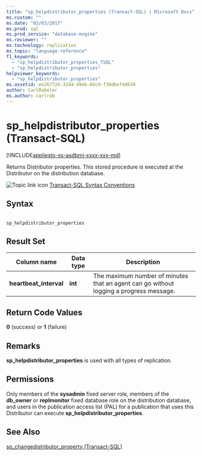 ```yaml
---
title: "sp_helpdistributor_properties (Transact-SQL) | Microsoft Docs"
ms.custom: ""
ms.date: "03/03/2017"
ms.prod: sql
ms.prod_service: "database-engine"
ms.reviewer: ""
ms.technology: replication
ms.topic: "language-reference"
f1_keywords: 
  - "sp_helpdistributor_properties_TSQL"
  - "sp_helpdistributor_properties"
helpviewer_keywords: 
  - "sp_helpdistributor_properties"
ms.assetid: ee267724-3244-49eb-84c9-f38dbefdd639
author: CarlRabeler
ms.author: carlrab
---
```

# sp_helpdistributor_properties (Transact-SQL)
[!INCLUDE[appliesto-ss-asdbmi-xxxx-xxx-md](../../includes/appliesto-ss-asdbmi-xxxx-xxx-md.md)]

  Returns Distributor properties. This stored procedure is executed at the Distributor on the distribution database.  
  
 ![Topic link icon](../../database-engine/configure-windows/media/topic-link.gif "Topic link icon") [Transact-SQL Syntax Conventions](../../t-sql/language-elements/transact-sql-syntax-conventions-transact-sql.md)  
  
## Syntax  
  
```  
  
sp_helpdistributor_properties   
```  
  
## Result Set  
  
|Column name|Data type|Description|  
|-----------------|---------------|-----------------|  
|**heartbeat_interval**|**int**|The maximum number of minutes that an agent can go without logging a progress message.|  
  
## Return Code Values  
 **0** (success) or **1** (failure)  
  
## Remarks  
 **sp_helpdistributor_properties** is used with all types of replication.  
  
## Permissions  
 Only members of the **sysadmin** fixed server role, members of the **db_owner** or **replmonitor** fixed database role on the distribution database, and users in the publication access list (PAL) for a publication that uses this Distributor can execute **sp_helpdistributor_properties**.  
  
## See Also  
 [sp_changedistributor_property &#40;Transact-SQL&#41;](../../relational-databases/system-stored-procedures/sp-changedistributor-property-transact-sql.md)  
  
  
